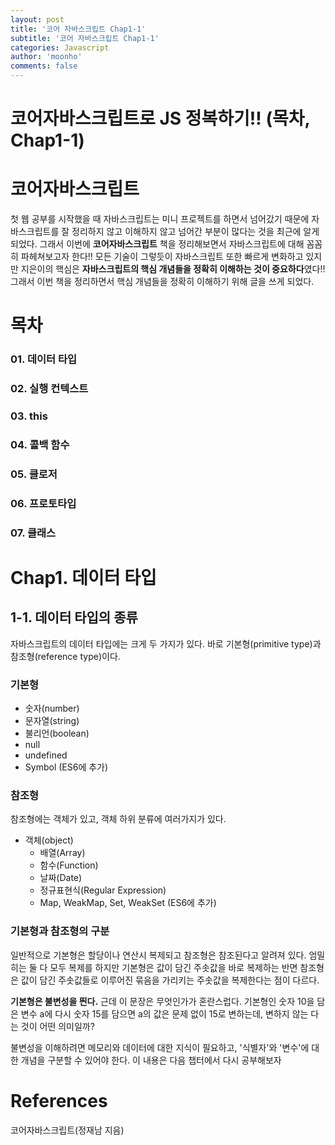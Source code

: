 ```yaml
---
layout: post
title: '코어 자바스크립트 Chap1-1'
subtitle: '코어 자바스크립트 Chap1-1'
categories: Javascript
author: 'moonho'
comments: false
---
```


# 코어자바스크립트로 JS 정복하기!! (목차, Chap1-1)

# 코어자바스크립트

첫 웹 공부를 시작했을 때 자바스크립트는 미니 프로젝트를 하면서 넘어갔기 때문에 자바스크립트를 잘 정리하지 않고 이해하지 않고 넘어간 부분이 많다는 것을 최근에 알게되었다. 그래서 이번에 **코어자바스크립트** 책을 정리해보면서 자바스크립트에 대해 꼼꼼히 파헤쳐보고자 한다!!
모든 기술이 그렇듯이 자바스크립트 또한 빠르게 변화하고 있지만 지은이의 핵심은 **자바스크립트의 핵심 개념들을 정확히 이해하는 것이 중요하다**였다!!
그래서 이번 책을 정리하면서 핵심 개념들을 정확히 이해하기 위해 글을 쓰게 되었다.

# 목차

### 01. 데이터 타입

### 02. 실행 컨텍스트

### 03. this

### 04. 콜백 함수

### 05. 클로저

### 06. 프로토타입

### 07. 클래스

# Chap1. 데이터 타입

## 1-1. 데이터 타입의 종류

자바스크립트의 데이터 타입에는 크게 두 가지가 있다. 바로 기본형(primitive type)과 참조형(reference type)이다.

### 기본형

- 숫자(number)
- 문자열(string)
- 불리언(boolean)
- null
- undefined
- Symbol (ES6에 추가)

### 참조형

참조형에는 객체가 있고, 객체 하위 분류에 여러가지가 있다.

- 객체(object)
  - 배열(Array)
  - 함수(Function)
  - 날짜(Date)
  - 정규표현식(Regular Expression)
  - Map, WeakMap, Set, WeakSet (ES6에 추가)

### 기본형과 참조형의 구분

일반적으로 기본형은 할당이나 연산시 복제되고 참조형은 참조된다고 알려져 있다. 엄밀히는 둘 다 모두 복제를 하지만 기본형은 값이 담긴 주솟값을 바로 복제하는 반면 참조형은 값이 담긴 주솟값들로 이루어진 묶음을 가리키는 주솟값을 복제한다는 점이 다르다.

**기본형은 불변성을 띈다.** 근데 이 문장은 무엇인가가 혼란스럽다. 기본형인 숫자 10을 담은 변수 a에 다시 숫자 15를 담으면 a의 값은 문제 없이 15로 변하는데, 변하지 않는 다는 것이 어떤 의미일까?

불변성을 이해하려면 메모리와 데이터에 대한 지식이 필요하고, '식별자'와 '변수'에 대한 개념을 구분할 수 있어야 한다. 이 내용은 다음 챕터에서 다시 공부해보자

# References

코어자바스크립트(정재남 지음)
